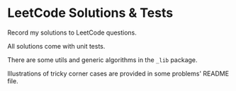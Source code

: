 # LeetCode Solutions & Tests

Record my solutions to LeetCode questions.

All solutions come with unit tests.

There are some utils and generic algorithms in the `_lib` package.

Illustrations of tricky corner cases are provided in some problems' README file.